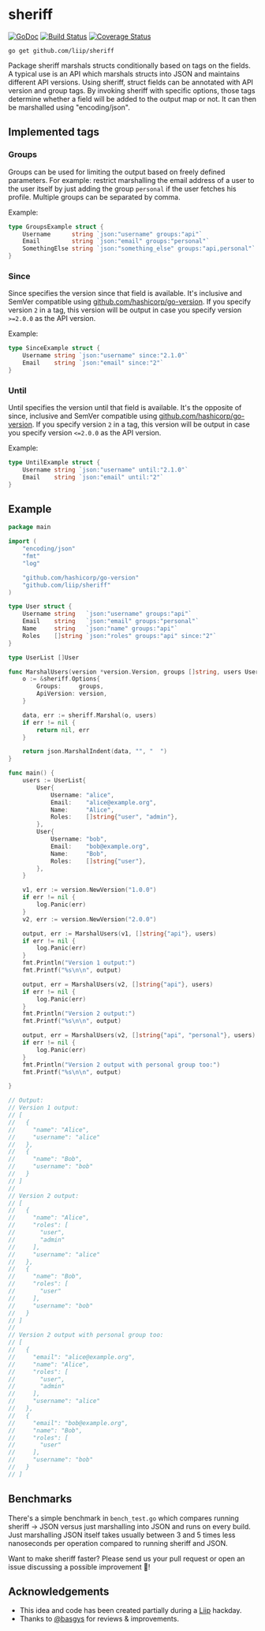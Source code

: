 # sheriff
[![GoDoc](https://godoc.org/github.com/liip/sheriff?status.svg)](https://godoc.org/github.com/liip/sheriff) [![Build Status](https://travis-ci.org/liip/sheriff.svg?branch=master)](https://travis-ci.org/liip/sheriff) [![Coverage Status](https://coveralls.io/repos/github/liip/sheriff/badge.svg?branch=master)](https://coveralls.io/github/liip/sheriff?branch=master)

```
go get github.com/liip/sheriff
```

Package sheriff marshals structs conditionally based on tags on the fields. 
A typical use is an API which marshals structs into JSON and
maintains different API versions. Using sheriff, struct fields can be annotated
with API version and group tags. By invoking sheriff with specific options,
those tags determine whether a field will be added to the output map or not. It
can then be marshalled using "encoding/json".

## Implemented tags

### Groups
Groups can be used for limiting the output based on freely defined parameters. For example: restrict marshalling the email
address of a user to the user itself by just adding the group `personal` if the user fetches his profile.
Multiple groups can be separated by comma.

Example:

```go
type GroupsExample struct {
    Username      string `json:"username" groups:"api"`
    Email         string `json:"email" groups:"personal"`
    SomethingElse string `json:"something_else" groups:"api,personal"`
}
```
 
### Since
Since specifies the version since that field is available. It's inclusive and SemVer compatible using
[github.com/hashicorp/go-version](https://github.com/hashicorp/go-version).
If you specify version `2` in a tag, this version will be output in case you specify version `>=2.0.0` as the API version.

Example:

```go
type SinceExample struct {
    Username string `json:"username" since:"2.1.0"`
    Email    string `json:"email" since:"2"`
}
```

### Until
Until specifies the version until that field is available. It's the opposite of since, inclusive and SemVer
compatible using [github.com/hashicorp/go-version](https://github.com/hashicorp/go-version).
If you specify version `2` in a tag, this version will be output in case you specify version `<=2.0.0` as the API version.

Example:

```go
type UntilExample struct {
    Username string `json:"username" until:"2.1.0"`
    Email    string `json:"email" until:"2"`
}
```

## Example

```go
package main

import (
	"encoding/json"
	"fmt"
	"log"

	"github.com/hashicorp/go-version"
	"github.com/liip/sheriff"
)

type User struct {
	Username string   `json:"username" groups:"api"`
	Email    string   `json:"email" groups:"personal"`
	Name     string   `json:"name" groups:"api"`
	Roles    []string `json:"roles" groups:"api" since:"2"`
}

type UserList []User

func MarshalUsers(version *version.Version, groups []string, users UserList) ([]byte, error) {
	o := &sheriff.Options{
		Groups:     groups,
		ApiVersion: version,
	}

	data, err := sheriff.Marshal(o, users)
	if err != nil {
		return nil, err
	}

	return json.MarshalIndent(data, "", "  ")
}

func main() {
	users := UserList{
		User{
			Username: "alice",
			Email:    "alice@example.org",
			Name:     "Alice",
			Roles:    []string{"user", "admin"},
		},
		User{
			Username: "bob",
			Email:    "bob@example.org",
			Name:     "Bob",
			Roles:    []string{"user"},
		},
	}

	v1, err := version.NewVersion("1.0.0")
	if err != nil {
		log.Panic(err)
	}
	v2, err := version.NewVersion("2.0.0")

	output, err := MarshalUsers(v1, []string{"api"}, users)
	if err != nil {
		log.Panic(err)
	}
	fmt.Println("Version 1 output:")
	fmt.Printf("%s\n\n", output)

	output, err = MarshalUsers(v2, []string{"api"}, users)
	if err != nil {
		log.Panic(err)
	}
	fmt.Println("Version 2 output:")
	fmt.Printf("%s\n\n", output)

	output, err = MarshalUsers(v2, []string{"api", "personal"}, users)
	if err != nil {
		log.Panic(err)
	}
	fmt.Println("Version 2 output with personal group too:")
	fmt.Printf("%s\n\n", output)

}

// Output:
// Version 1 output:
// [
//   {
//     "name": "Alice",
//     "username": "alice"
//   },
//   {
//     "name": "Bob",
//     "username": "bob"
//   }
// ]
//
// Version 2 output:
// [
//   {
//     "name": "Alice",
//     "roles": [
//       "user",
//       "admin"
//     ],
//     "username": "alice"
//   },
//   {
//     "name": "Bob",
//     "roles": [
//       "user"
//     ],
//     "username": "bob"
//   }
// ]
//
// Version 2 output with personal group too:
// [
//   {
//     "email": "alice@example.org",
//     "name": "Alice",
//     "roles": [
//       "user",
//       "admin"
//     ],
//     "username": "alice"
//   },
//   {
//     "email": "bob@example.org",
//     "name": "Bob",
//     "roles": [
//       "user"
//     ],
//     "username": "bob"
//   }
// ]
```

## Benchmarks

There's a simple benchmark in `bench_test.go` which compares running sheriff -> JSON versus just marshalling into JSON 
and runs on every build. Just marshalling JSON itself takes usually between 3 and 5 times less nanoseconds per operation
compared to running sheriff and JSON.

Want to make sheriff faster? Please send us your pull request or open an issue discussing a possible improvement 🚀!

## Acknowledgements

- This idea and code has been created partially during a [Liip](https://liip.ch) hackday.
- Thanks to [@basgys](https://github.com/basgys) for reviews & improvements.
